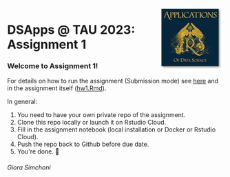 <img src="images/DSApps_logo_small.jpg" align="right" />

# DSApps @ TAU 2023: Assignment 1

### Welcome to Assignment 1!

For details on how to run the assignment (Submission mode) see [here](https://github.com/DSApps-2023/Class_Slides/blob/master/Apps_of_DS_HW.pdf) and in the assignment itself ([hw1.Rmd](hw1.Rmd)).

In general:

1. You need to have your own private repo of the assignment.
2. Clone this repo locally or launch it on Rstudio Cloud.
3. Fill in the assignment notebook (local installation or Docker or Rstudio Cloud).
4. Push the repo back to Github before due date.
5. You're done. :nail_care:

###### Giora Simchoni